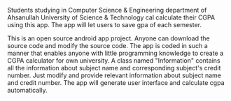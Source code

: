 Students studying in Computer Science &
Engineering department of Ahsanullah University
of Science & Technology cal calculate their CGPA
using this app. The app will let users to save
gpa of each semester.

This is an open source android app project.
Anyone can download the source code 
and modify the source code. The app is coded in
such a manner that enables anyone with little
programming knowledge to create a CGPA
calculator for own university. A class named
"Information" contains all the information about
subject name and corresponding subject's credit
number. Just modify and provide relevant
information about subject name and credit
number. The app will generate user interface and
calculate cgpa automatically.
